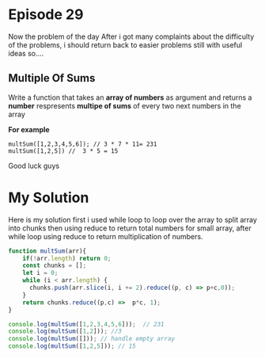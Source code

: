 
# Episode 29

Now the problem of the day
After i got many complaints about the difficulty of the problems, i should return back to easier problems still with useful ideas so....

## Multiple Of Sums

Write a function that takes an **array of numbers** as argument and returns a **number** respresents **multipe of sums** of every two next numbers in the array

**For example**
```
multSum([1,2,3,4,5,6]); // 3 * 7 * 11= 231
multSum([1,2,5]) //  3 * 5 = 15
```
Good luck guys

# My Solution

Here is my solution first i used while loop to loop over the array to split array into chunks then using reduce to return total numbers for small array, after while loop using reduce to return multiplication of numbers.

```javascript
function multSum(arr){
    if(!arr.length) return 0;
    const chunks = [];
    let i = 0;
    while (i < arr.length) {
      chunks.push(arr.slice(i, i += 2).reduce((p, c) => p+c,0));
    }
    return chunks.reduce((p,c) =>  p*c, 1);
}

console.log(multSum([1,2,3,4,5,6]));  // 231
console.log(multSum([1,2])); //3
console.log(multSum([])); // handle empty array
console.log(multSum([1,2,5])); // 15

```
